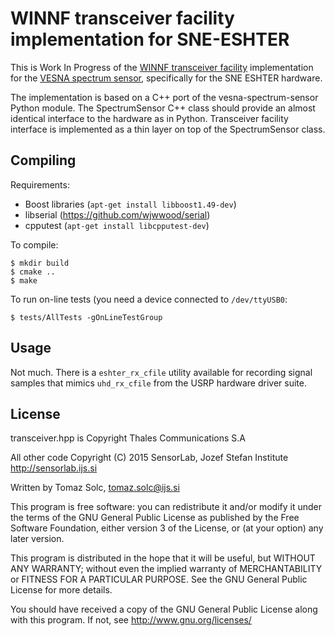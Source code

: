 WINNF transceiver facility implementation for SNE-ESHTER
========================================================

This is Work In Progress of the [WINNF transceiver facility][1] implementation
for the [VESNA spectrum sensor][2], specifically for the SNE ESHTER hardware.

The implementation is based on a C++ port of the vesna-spectrum-sensor Python
module. The SpectrumSensor C++ class should provide an almost identical
interface to the hardware as in Python. Transceiver facility interface is
implemented as a thin layer on top of the SpectrumSensor class.

[1]: http://www.crew-project.eu/portal/transceiver-facility-specification
[2]: https://github.com/avian2/vesna-spectrum-sensor

Compiling
---------

Requirements:

 * Boost libraries (`apt-get install libboost1.49-dev`)
 * libserial (https://github.com/wjwwood/serial)
 * cpputest (`apt-get install libcpputest-dev`)

To compile:

    $ mkdir build
    $ cmake ..
    $ make

To run on-line tests (you need a device connected to `/dev/ttyUSB0`:

    $ tests/AllTests -gOnLineTestGroup

Usage
-----

Not much. There is a `eshter_rx_cfile` utility available for recording signal
samples that mimics `uhd_rx_cfile` from the USRP hardware driver suite.

License
-------

transceiver.hpp is Copyright Thales Communications S.A

All other code Copyright (C) 2015 SensorLab, Jozef Stefan Institute
http://sensorlab.ijs.si

Written by Tomaz Solc, tomaz.solc@ijs.si

This program is free software: you can redistribute it and/or modify
it under the terms of the GNU General Public License as published by
the Free Software Foundation, either version 3 of the License, or
(at your option) any later version.

This program is distributed in the hope that it will be useful,
but WITHOUT ANY WARRANTY; without even the implied warranty of
MERCHANTABILITY or FITNESS FOR A PARTICULAR PURPOSE.  See the
GNU General Public License for more details.

You should have received a copy of the GNU General Public License
along with this program.  If not, see http://www.gnu.org/licenses/
